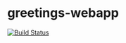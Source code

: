 # greetings-webapp
[![Build Status](https://travis-ci.org/babawami/greetings-webapp.svg?branch=master)](https://travis-ci.org/babawami/greetings-webapp)
